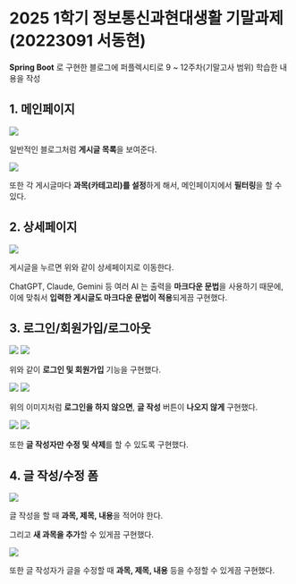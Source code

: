 # 2025 1학기 정보통신과현대생활 기말과제(20223091 서동현)

**Spring Boot** 로 구현한 블로그에 퍼플렉시티로 9 ~ 12주차(기말고사 범위) 학습한 내용을 작성

## 1. 메인페이지

<img src="image/MainPage.png">  

일반적인 블로그처럼 **게시글 목록**을 보여준다.  

<img src="image/Filter.png">  

또한 각 게시글마다 **과목(카테고리)를 설정**하게 해서, 메인페이지에서 **필터링**을 할 수 있다.  

## 2. 상세페이지

<img src="image/DetailPage.png">  

게시글을 누르면 위와 같이 상세페이지로 이동한다.  

ChatGPT, Claude, Gemini 등 여러 AI 는 출력을 **마크다운 문법**을 사용하기 때문에, 이에 맞춰서 **입력한 게시글도 마크다운 문법이 적용**되게끔 구현했다.  

## 3. 로그인/회원가입/로그아웃

<img src="image/LoginForm.png">  

<img src="image/RegisterForm.png">  

위와 같이 **로그인 및 회원가입** 기능을 구현했다.  

<img src="image/Logout.png">  

<img src="image/Login.png">  

위의 이미지처럼 **로그인을 하지 않으면**, **글 작성** 버튼이 **나오지 않게** 구현했다.  

<img src="image/BlockEdit.png">  

<img src="image/BlockDelete.png">  

또한 **글 작성자만 수정 및 삭제**를 할 수 있도록 구현했다.  

## 4. 글 작성/수정 폼

<img src="image/WriteForm.png">  

글 작성을 할 때 **과목, 제목, 내용**을 적어야 한다.  

그리고 **새 과목을 추가**할 수 있게끔 구현했다.  

<img src="image/EditForm.png">  

또한 글 작성자가 글을 수정할 때 **과목, 제목, 내용** 등을 수정할 수 있게끔 구현했다.  